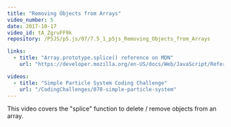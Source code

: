 ```yaml
---
title: "Removing Objects from Arrays"
video_number: 5
date: 2017-10-17
video_id: tA_ZgruFF9k
repository: /P5JS/p5.js/07/7.5_1_p5js_Removing_Objects_from_Arrays

links:
  - title: "Array.prototype.splice() reference on MDN"
    url: "https://developer.mozilla.org/en-US/docs/Web/JavaScript/Reference/Global_Objects/Array/splice"

videos:
  - title: "Simple Particle System Coding Challenge"
    url: "/CodingChallenges/078-simple-particle-system"
---
```


This video covers the "splice" function to delete / remove objects from an array.
